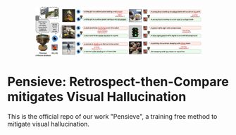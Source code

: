 <p align="center" width="100%">
<a target="_blank"><img src="assets/caption_results.png" alt="Pensieve" style="width: 75%; min-width: 200px; display: block; margin: auto;"></a>
</p>

# Pensieve: Retrospect-then-Compare mitigates Visual Hallucination
This is the official repo of our work "Pensieve", a training free method to mitigate visual hallucination.
